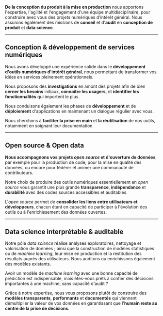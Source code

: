 
**De la conception du produit à la mise en production** nous apportons l'expertise, l'agilité et l'engagement d'une équipe multidisciplinaire, pour construire avec vous des projets numériques d'intérêt général. Nous assurons également des missions de **conseil** et d'**audit** en **conception de produit** et **data science**.

---

## Conception & développement de services numériques

Nous avons développé une expérience solide dans le **développement d'outils numériques d'intérêt général**, nous permettant de transformer vos idées en services pleinement opérationnels.

Nous proposons des **investigations** en amont des projets afin de bien **cerner les besoins** initiaux, **connaître les usagers**, et **identifier les fonctionnalités** qui importent le plus.

Nous conduisons également les phases de **développement** et de **déploiement** d'applications en maintenant un dialogue régulier avec vous.

Nous cherchons à **faciliter la prise en main** et **la réutilisation** de nos outils, notamment en soignant leur documentation.

---

## Open source & Open data

**Nous accompagnons vos projets *open source* et d'ouverture de données**, par exemple pour la production de code, pour la mise en qualité des données, ou encore pour fédérer et animer une communauté de contributeurs.

Notre choix de produire des outils numériques essentiellement en *open source* vous garantit une plus grande **transparence**, **indépendance** et **durabilité** avec des codes sources accessibles et auditables. 

L'*open source* permet de **consolider les liens entre utilisateurs et développeurs**, chacun étant en capacité de participer à l'évolution des outils ou à l'enrichissement des données ouvertes.

---

## Data science interprétable & auditable

Notre pôle *data science* réalise analyses exploratoires, nettoyage et valorisation de données ; ainsi que la construction de modèles statistiques ou de *machine learning*, leur mise en production et la restitution des résultats auprès des utilisateurs. Nous auditons ou enrichissons également des modèles existants.

Avoir un modèle de *machine learning* avec une bonne capacité de prédiction est indispensable, mais êtes-vous prêts à confier des décisions importantes à une machine, sans capacité d'audit ?

Grâce à notre expertise, nous vous proposons plutôt de construire des **modèles transparents**, **performants** et **documentés** qui viennent démultiplier la valeur de vos données en garantissant que l'**humain reste au centre de la prise de décisions**.


